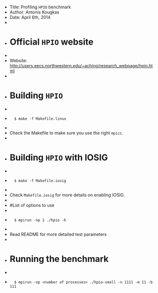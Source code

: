 +	Title:  Profiling `HPIO` benchmark  
+	Author: Antonis Kougkas  
+	Date:   April 6th, 2014  
+	
+	# Official `HPIO` website
+	
+	Website: http://users.eecs.northwestern.edu/~aching/research_webpage/hpio.html
+	
+	# Building `HPIO`
+	
+	    $ make -f Makefile.linux
+	    
+	Check the Makefile to make sure you use the right `mpicc`.
+	
+	# Building `HPIO` with IOSIG
+	
+	    $ make -f Makefile.iosig
+	
+	Check `Makefile.iosig` for more details on enabling IOSIG.
+	
+	#List of options to use
+	
+	    $ mpirun -np 1 ./hpio -h
+	
+	Read README for more detailed test parameters
+	
+	# Running the benchmark
+	
+	    $ mpirun -np <number of processes> ./hpio-small -n 1111 -m 11 -b 111
 

